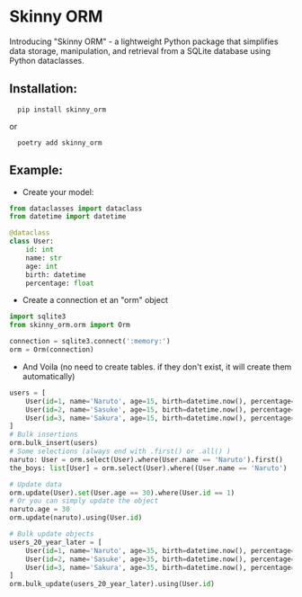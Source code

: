# Skinny ORM

Introducing "Skinny ORM" - a lightweight Python package that simplifies data storage, manipulation, and retrieval from a SQLite database using Python dataclasses.

Installation:
- 
```shell script
  pip install skinny_orm
```
or
```shell script
  poetry add skinny_orm
```

Example:
-
- Create your model:
```python
from dataclasses import dataclass
from datetime import datetime

@dataclass
class User:
    id: int
    name: str
    age: int
    birth: datetime
    percentage: float

```

- Create a connection et an "orm" object

```python
import sqlite3
from skinny_orm.orm import Orm

connection = sqlite3.connect(':memory:')
orm = Orm(connection)
```

- And Voila (no need to create tables. if they don't exist, it will create them automatically)

```python
users = [
    User(id=1, name='Naruto', age=15, birth=datetime.now(), percentage=9.99),
    User(id=2, name='Sasuke', age=15, birth=datetime.now(), percentage=9.89),
    User(id=3, name='Sakura', age=15, birth=datetime.now(), percentage=9.79),
]
# Bulk insertions
orm.bulk_insert(users)
# Some selections (always end with .first() or .all() )
naruto: User = orm.select(User).where(User.name == 'Naruto').first()
the_boys: list[User] = orm.select(User).where((User.name == 'Naruto') | (User.name == 'Sasuke')).all()

# Update data
orm.update(User).set(User.age == 30).where(User.id == 1)
# Or you can simply update the object
naruto.age = 30
orm.update(naruto).using(User.id)

# Bulk update objects
users_20_year_later = [
    User(id=1, name='Naruto', age=35, birth=datetime.now(), percentage=9.99),
    User(id=2, name='Sasuke', age=35, birth=datetime.now(), percentage=9.89),
    User(id=3, name='Sakura', age=35, birth=datetime.now(), percentage=9.79),
]
orm.bulk_update(users_20_year_later).using(User.id)
```
